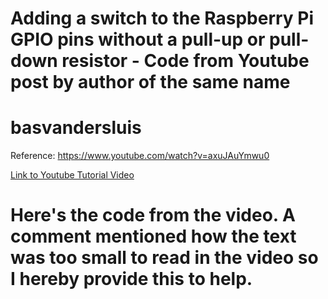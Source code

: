 # Adding a switch to the Raspberry Pi GPIO pins without a pull-up or pull-down resistor - Code from Youtube post by author of the same name

# basvandersluis
Reference: https://www.youtube.com/watch?v=axuJAuYmwu0

[Link to Youtube Tutorial Video](https://www.youtube.com/watch?v=axuJAuYmwu0)

# Here's the code from the video.  A comment mentioned how the text was too small to read in the video so I hereby provide this to help.




